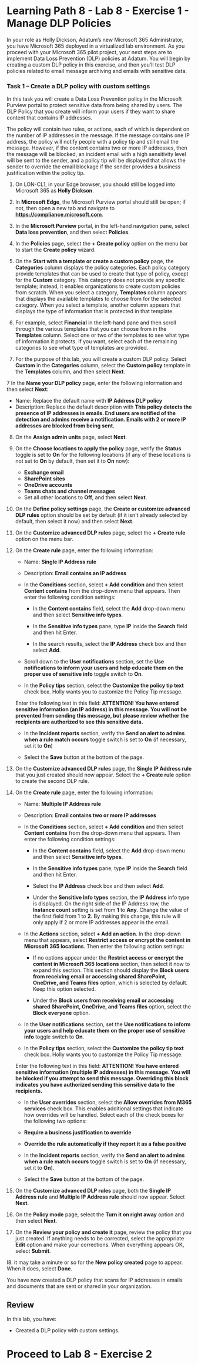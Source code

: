 # Learning Path 8 - Lab 8 - Exercise 1 - Manage DLP Policies  

In your role as Holly Dickson, Adatum’s new Microsoft 365 Administrator, you have Microsoft 365 deployed in a virtualized lab environment. As you proceed with your Microsoft 365 pilot project, your next steps are to implement Data Loss Prevention (DLP) policies at Adatum. You will begin by creating a custom DLP policy in this exercise, and then you’ll test DLP policies related to email message archiving and emails with sensitive data. 

### Task 1 – Create a DLP policy with custom settings

In this task you will create a Data Loss Prevention policy in the Microsoft Purview portal to protect sensitive data from being shared by users. The DLP Policy that you create will inform your users if they want to share content that contains IP addresses. 

The policy will contain two rules, or actions, each of which is dependent on the number of IP addresses in the message. If the message contains one IP address, the policy will notify people with a policy tip and still email the message. However, if the content contains two or more IP addresses, then the message will be blocked, an incident email with a high sensitivity level will be sent to the sender, and a policy tip will be displayed that allows the sender to override the email blockage if the sender provides a business justification within the policy tip.

1. On LON-CL1, in your Edge browser, you should still be logged into Microsoft 365 as **Holly Dickson**. 

2. In **Microsoft Edge**, the Microsoft Purview portal should still be open; if not, then open a new tab and navigate to **https://compliance.microsoft.com**.

3. In the **Microsoft Purview** portal, in the left-hand navigation pane, select **Data loss prevention**, and then select **Policies**.

4. In the **Policies** page, select the **+ Create policy** option on the menu bar to start the **Create policy** wizard.

5. On the **Start with a template or create a custom policy** page, the **Categories** column displays the policy categories. Each policy category provide templates that can be used to create that type of policy, except for the **Custom** category. This category does not provide any specific template; instead, it enables organizations to create custom policies from scratch. When you select a category, **Templates** column appears that displays the available templates to choose from for the selected category. When you select a template, another column appears that displays the type of information that is protected in that template. 

6. For example, select **Financial** in the left-hand pane and then scroll through the various templates that you can choose from in the **Templates** column. Select one or two of the templates to see what type of information it protects. If you want, select each of the remaining categories to see what type of templates are provided. 
  
6. For the purpose of this lab, you will create a custom DLP policy. Select **Custom** in the **Categories** column, select the **Custom policy** template in the **Templates** column, and then select **Next**.

7 In the **Name your DLP policy** page, enter the following information and then select **Next**:

- Name: Replace the default name with **IP Address DLP policy**
- Description: Replace the default description with **This policy detects the presence of IP addresses in emails. End users are notified of the detection and admins receive a notification. Emails with 2 or more IP addresses are blocked from being sent.**

8. On the **Assign admin units** page, select **Next**. 

9. On the **Choose locations to apply the policy** page, verify the **Status** toggle is set to **On** for the following locations (if any of these locations is not set to **On** by default, then set it to **On** now): 

    - **Exchange email**
    - **SharePoint sites**
    - **OneDrive accounts**
    - **Teams chats and channel messages**
    - Set all other locations to **Off**, and then select **Next**.

10. On the **Define policy settings** page, the **Create or customize advanced DLP rules** option should be set by default (if it isn't already selected by default, then select it now) and then select **Next**. 

11. On the **Customize advanced DLP rules** page, select the **+ Create rule** option on the menu bar.

12. On the **Create rule** page, enter the following information:
    
      - Name: **Single IP Address rule**
    
      - Description: **Email contains an IP address**
    
      - In the **Conditions** section, select **+ Add condition** and then select **Content contains** from the drop-down menu that appears. Then enter the following condition settings:
    
        - In the **Content contains** field, select the **Add** drop-down menu and then select **Sensitive info types**.
        
        - In the **Sensitive info types** pane, type **IP** inside the **Search** field and then hit Enter.
        
        - In the search results, select the **IP Address** check box and then select **Add**.
        
     - Scroll down to the **User notifications** section, set the **Use notifications to inform your users and help educate them on the proper use of sensitive info** toggle switch to **On**.

    - In the **Policy tips** section, select the **Customize the policy tip text** check box. Holly wants you to customize the Policy Tip message. 

    Enter the following text in this field: **ATTENTION! You have entered sensitive information (an IP address) in this message. You will not be prevented from sending this message, but please review whether the recipients are authorized to see this sensitive data.** 

    - In the **Incident reports** section, verify the **Send an alert to admins when a rule match occurs** toggle switch is set to **On** (if necessary, set it to **On**)

    - Select the **Save** button at the bottom of the page.

13. On the **Customize advanced DLP rules** page, the **Single IP Address rule** that you just created should now appear. Select the **+ Create rule** option to create the second DLP rule. 

14. On the **Create rule** page, enter the following information:
    
      - Name: **Multiple IP Address rule**
    
     - Description: **Email contains two or more IP addresses**
    
      - In the **Conditions** section, select **+ Add condition** and then select **Content contains** from the drop-down menu that appears. Then enter the following condition settings:
    
        - In the **Content contains** field, select the **Add** drop-down menu and then select **Sensitive info types**.
        
        - In the **Sensitive info types** pane, type **IP** inside the **Search** field and then hit Enter.
        
        - Select the **IP Address** check box and then select **Add**.

        - Under the **Sensitive Info types** section, the **IP Address** info type is displayed. On the right side of the IP Address row, the **Instance count** setting is set from **1** to **Any**. Change the value of the first field from 1 to **2**. By making this change, this rule will only apply if 2 or more IP addresses appear in the email. 
    
     - In the **Actions** section, select **+ Add an action**. In the drop-down menu that appears, select **Restrict access or encrypt the content in Microsoft 365 locations**. Then enter the following action settings:

        - If no options appear under the **Restrict access or encrypt the content in Microsoft 365 locations** section, then select it now to expand this section. This section should display the **Block users from receiving email or accessing shared SharePoint, OneDrive, and Teams files** option, which is selected by default. Keep this option selected.

        - Under the **Block users from receiving email or accessing shared SharePoint, OneDrive, and Teams files** option, select the **Block everyone** option.
    
     - In the **User notifications** section, set the **Use notifications to inform your users and help educate them on the proper use of sensitive info** toggle switch to **On**. 

    - In the **Policy tips** section, select the **Customize the policy tip text** check box. Holly wants you to customize the Policy Tip message. 

    Enter the following text in this field: **ATTENTION! You have entered sensitive information (multiple IP addresses) in this message. You will be blocked if you attempt to send this message. Overriding this block indicates you have authorized sending this sensitive data to the recipients.** 

    - In the **User overrides** section, select the **Allow overrides from M365 services** check box. This enables additional settings that indicate how overrides will be handled. Select each of the check boxes for the following two options: 

    - **Require a business justification to override**
    - **Override the rule automatically if they report it as a false positive**
    
    - In the **Incident reports** section, verify the **Send an alert to admins when a rule match occurs** toggle switch is set to **On** (if necessary, set it to **On**).

    - Select the **Save** button at the bottom of the page.

15. On the **Customize advanced DLP rules** page, both the **Single IP Address rule** and **Multiple IP Address rule** should now appear. Select **Next**.

16. On the **Policy mode** page, select the **Turn it on right away** option and then select **Next**.

17. On the **Review your policy and create it** page, review the policy that you just created. If anything needs to be corrected, select the appropriate **Edit** option and make your corrections. When everything appears OK, select **Submit**.

I8. it may take a minute or so for the **New policy created** page to appear. When it does, select **Done**.


You have now created a DLP policy that scans for IP addresses in emails and documents that are sent or shared in your organization.

## Review

In this lab, you have:

- Created a DLP policy with custom settings.

# Proceed to Lab 8 - Exercise 2 
